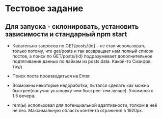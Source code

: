 # Тестовое задание

## Для запуска - склонировать, установить зависимости и стандарный npm start

* Касательно запросов по GET/posts/{id} - не стал использовать только потому, что get/posts и так возвращает нам полный список постов, а поиск по GET/posts/{id} подразумевает дополнительное подтягивание данных по лайкам из posts.data. Какой-то Сизифов труд

* Поиск поста производиться на Enter

* Возможны некоторые недоработки, пытался сделать как можно быстрее(получил установку чем быстрее-тем лучше). Уложился в 1.5 вечера.

* rem(ы) использовал для потенциальной адаптивности, толком в неё не лез. Максимальную область контента ограничил в 1920px.
